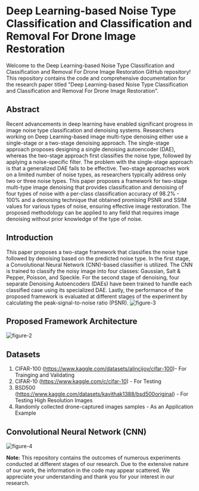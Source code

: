 # Deep Learning-based Noise Type Classification and Classification and Removal For Drone Image Restoration

Welcome to the Deep Learning-based Noise Type Classification and Classification and Removal For Drone Image Restoration GitHub repository! This repository contains the code and comprehensive documentation for the research paper titled "Deep Learning-based Noise Type Classification and Classification and Removal For Drone Image Restoration".

## Abstract

Recent advancements in deep learning have enabled significant progress in image noise type classification and denoising systems. Researchers working on Deep Learning-based image multi-type denoising either use a single-stage or a two-stage denoising approach. The single-stage approach proposes designing a single denoising autoencoder (DAE), whereas the two-stage approach first classifies the noise type, followed by applying a noise-specific filter. The problem with the single-stage approach is that a generalized DAE fails to be effective. Two-stage approaches work on a limited number of noise types, as researchers typically address only two or three noise types. This paper proposes a framework for two-stage multi-type image denoising that provides classification and denoising of four types of noise with a per-class classification accuracy of 98.2% - 100% and a denoising technique that obtained promising PSNR and SSIM values for various types of noise, ensuring effective image restoration. The proposed methodology can be applied to any field that requires image denoising without prior knowledge of the type of noise.

## Introduction

This paper proposes a two-stage framework that classifies the noise type
followed by denoising based on the predicted noise type. In the first stage, a Convolutional Neural Network (CNN)-based classifier is utilized. The CNN is trained to classify the noisy image into four classes: Gaussian, Salt & Pepper, Poisson, and Speckle. For the second stage of denoising, four separate Denoising Autoencoders (DAEs) have been trained to handle each classified case using its specialized DAE. Lastly, the performance of the proposed framework is evaluated at different stages of the experiment by calculating the peak-signal-to-noise ratio (PSNR).
![figure-3](https://github.com/waqar-ahmed51/Deep-Learning-based-Noise-Type-Classification-and-Denoising-Github-Code-Repository/assets/54082156/8cd0b2ca-1a71-43af-861a-8c3cd4851074)

## Proposed Framework Architecture
![figure-2](https://github.com/waqar-ahmed51/Deep-Learning-based-Noise-Type-Classification-and-Denoising-Github-Code-Repository/assets/54082156/397a2b11-af49-4b40-84bc-b296d9e3cccb)


## Datasets
1. CIFAR-100 (https://www.kaggle.com/datasets/alincijov/cifar-100)- For Trainging and Validating 
2. CIFAR-10 (https://www.kaggle.com/c/cifar-10) - For Testing
3. BSD500 (https://www.kaggle.com/datasets/kavithak1388/bsd500original) - For Testing High Resolution Images
4. Randomly collected drone-captured images samples - As an Application Example

## Convolutional Neural Network (CNN)
![figure-4](https://github.com/waqar-ahmed51/Deep-Learning-based-Noise-Type-Classification-and-Denoising-Github-Code-Repository/assets/54082156/07e83583-f7c6-4519-936b-337ed0428679)


**Note:** This repository contains the outcomes of numerous experiments conducted at different stages of our research. Due to the extensive nature of our work, the information in the code may appear scattered. We appreciate your understanding and thank you for your interest in our research.
